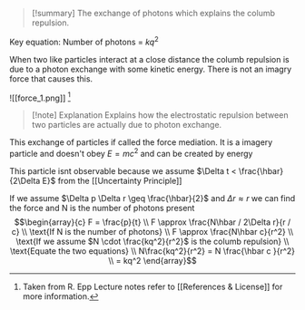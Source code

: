
>[!summary]
The exchange of photons which explains the columb repulsion. 
>
Key equation:
Number of photons = $kq^2$


When two like particles interact at a close distance the columb repulsion is due to a photon exchange with some kinetic energy. There is not an imagry force that causes this.

![[force_1.png]]
[^1]
>[!note] Explanation
Explains how the electrostatic repulsion between two particles are actually due to photon exchange.

This exchange of particles if called the force mediation.
It is a imagery particle and doesn't obey $E = mc^2$ and can be created by energy

This particle isnt observable because we assume $\Delta t < \frac{\hbar}{2\Delta E}$ from the [[Uncertainty Principle]]

If we assume $\Delta p \Delta r \geq \frac{\hbar}{2}$ and $\Delta r \approx r$ we can find the force and N is the number of photons present
$$\begin{array}{c}
F = \frac{p}{t} \\ 
F \approx \frac{N\hbar / 2\Delta r}{r / c} \\ \text{If N is the number of photons} \\
F \approx \frac{N\hbar c}{r^2}  \\ 
\text{If we assume $N \cdot \frac{kq^2}{r^2}$ is the columb repulsion} \\
\text{Equate the two equations} \\ 
N\frac{kq^2}{r^2} = N \frac{\hbar c }{r^2} \\ 
= kq^2
\end{array}$$

[^1]: Taken from R. Epp Lecture notes refer to [[References & License]] for more information.
